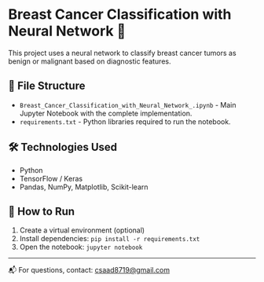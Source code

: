 # Breast Cancer Classification with Neural Network 🧠

This project uses a neural network to classify breast cancer tumors as benign or malignant based on diagnostic features.

## 📁 File Structure
- `Breast_Cancer_Classification_with_Neural_Network_.ipynb` - Main Jupyter Notebook with the complete implementation.
- `requirements.txt` - Python libraries required to run the notebook.

## 🛠 Technologies Used
- Python
- TensorFlow / Keras
- Pandas, NumPy, Matplotlib, Scikit-learn

## 🚀 How to Run
1. Create a virtual environment (optional)
2. Install dependencies: `pip install -r requirements.txt`
3. Open the notebook: `jupyter notebook`

---
📬 For questions, contact: csaad8719@gmail.com
